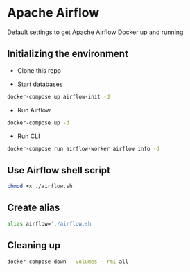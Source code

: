 # Apache Airflow

Default settings to get Apache Airflow Docker up and running

## Initializing the environment

- Clone this repo

- Start databases

```sh
docker-compose up airflow-init -d
```

- Run Airflow

```sh
docker-compose up -d
```

- Run CLI

```sh
docker-compose run airflow-worker airflow info -d
```

## Use Airflow shell script

```sh
chmod +x ./airflow.sh
```

## Create alias
```sh
alias airflow='./airflow.sh
```

## Cleaning up

```sh
docker-compose down --volumes --rmi all
```
